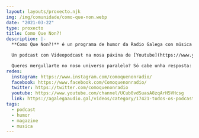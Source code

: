 ```yaml
---
layout: layouts/proxecto.njk
img: /img/comunidade/como-que-non.webp
date: "2021-03-22"
type: proxecto
title: Como Que Non?!
description: |-
  **Como Que Non?!** é un programa de humor da Radio Galega con música e público en directo dirixido por [Carlos Tresandí](https://twitter.com/CarlosTresandi) onde todas as semanas un convidado é partícipe das distintas seccións do programa protagonizadas por Fernando RqR, Pepe Capelán, Fran Rodríguez e Alejandro Martínez "Pini".

  Un podcast con Videopodcast na nosa páxina de [Youtube](https://www.youtube.com/channel/UCub0vdSuasA8zqArH5VHcsg).

  Queres mergullarte no noso universo paralelo? Só cabe unha resposta: *como que non?!*
redes:
  instagram: https://www.instagram.com/comoquenonradio/
  facebook: https://www.facebook.com/Comoquenonradio/
  twitter: https://twitter.com/comoquenonradio
  youtube: https://www.youtube.com/channel/UCub0vdSuasA8zqArH5VHcsg
  link: https://agalegaaudio.gal/videos/category/17421-todos-os-podcast-como-que-non
tags:
  - podcast
  - humor
  - magazine
  - musica
---
```


